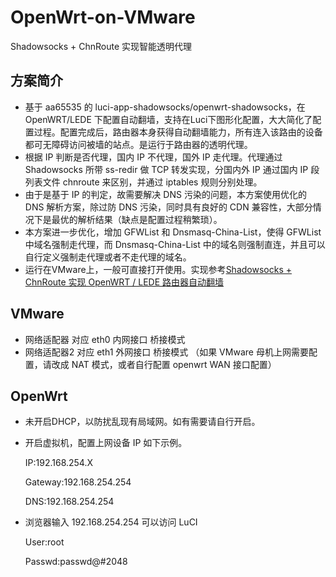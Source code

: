 # OpenWrt-on-VMware
Shadowsocks + ChnRoute 实现智能透明代理

## 方案简介
- 基于 aa65535 的 luci-app-shadowsocks/openwrt-shadowsocks，在 OpenWRT/LEDE 下配置自动翻墙，支持在Luci下图形化配置，大大简化了配置过程。配置完成后，路由器本身获得自动翻墙能力，所有连入该路由的设备都可无障碍访问被墙的站点。是运行于路由器的透明代理。
- 根据 IP 判断是否代理，国内 IP 不代理，国外 IP 走代理。代理通过 Shadowsocks 所带 ss-redir 做 TCP 转发实现，分国内外 IP 通过国内 IP 段列表文件 chnroute 来区别，并通过 iptables 规则分别处理。
- 由于是基于 IP 的判定，故需要解决 DNS 污染的问题，本方案使用优化的 DNS 解析方案，除过防 DNS 污染，同时具有良好的 CDN 兼容性，大部分情况下是最优的解析结果（缺点是配置过程稍繁琐）。
- 本方案进一步优化，增加 GFWList 和 Dnsmasq-China-List，使得 GFWList 中域名强制走代理，而 Dnsmasq-China-List 中的域名则强制直连，并且可以自行定义强制走代理或者不走代理的域名。
- 运行在VMware上，一般可直接打开使用。实现参考[Shadowsocks + ChnRoute 实现 OpenWRT / LEDE 路由器自动翻墙](https://cokebar.info/archives/664)

## VMware 
- 网络适配器 对应 eth0 内网接口 桥接模式
- 网络适配器2 对应 eth1 外网接口 桥接模式 （如果 VMware 母机上网需要配置，请改成 NAT 模式，或者自行配置 openwrt WAN 接口配置）

## OpenWrt
- 未开启DHCP，以防扰乱现有局域网。如有需要请自行开启。
- 开启虚拟机，配置上网设备 IP 如下示例。

    IP:192.168.254.X 

    Gateway:192.168.254.254 

    DNS:192.168.254.254 

- 浏览器输入 192.168.254.254 可以访问 LuCI

    User:root 

    Passwd:passwd@#2048
